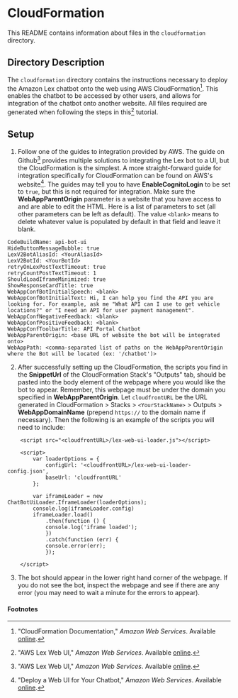 # CloudFormation

This README contains information about files in the `cloudformation` directory.

## Directory Description

The `cloudformation` directory contains the instructions necessary to deploy the Amazon Lex chatbot onto the web using AWS CloudFormation[^1]. This enables the chatbot to be accessed by other users, and allows for integration of the chatbot onto another website. All files required are generated when following the steps in this[^2] tutorial.


## Setup

1. Follow one of the guides to integration provided by AWS. The guide on Github[^2] provides multiple solutions to integrating the Lex bot to a UI, but the CloudFormation is the simplest. A more straight-forward guide for integration specifically for CloudFormation can be found on AWS's website[^3]. The guides may tell you to have <b>EnableCognitoLogin</b> to be set to `true`, but this is not required for integration. Make sure the <b>WebAppParentOrigin</b> parameter is a website that you have access to and are able to edit the HTML. Here is a list of parameters to set (all other parameters can be left as default). The value `<blank>` means to delete whatever value is populated by default in that field and leave it blank.

```
CodeBuildName: api-bot-ui
HideButtonMessageBubble: true
LexV2BotAliasId: <YourAliasId>
LexV2BotId: <YourBotId>
retryOnLexPostTextTimeout: true
retryCountPostTextTimeout: 1
ShouldLoadIframeMinimized: true
ShowResponseCardTitle: true
WebAppConfBotInitialSpeech: <blank>
WebAppConfBotInitialText: Hi, I can help you find the API you are looking for. For example, ask me "What API can I use to get vehicle locations?" or "I need an API for user payment management".
WebAppConfNegativeFeedback: <blank>
WebAppConfPositiveFeedback: <blank>
WebAppConfToolbarTitle: API Portal Chatbot
WebAppParentOrigin: <base URL of website the bot will be integrated onto>
WebAppPath: <comma-separated list of paths on the WebAppParentOrigin where the Bot will be located (ex: '/chatbot')>
```

2. After successfully setting up the CloudFormation, the scripts you find in the <b>SnippetUrl</b> of the CloudFormation Stack's "Outputs" tab, should be pasted into the body element of the webpage where you would like the bot to appear. Remember, this webpage must be under the domain you specified in <b>WebAppParentOrigin</b>. Let `cloudfrontURL` be the URL generated in CloudFormation > Stacks > `<YourStackName>` > Outputs > **WebAppDomainName** (prepend `https://` to the domain name if necessary). Then the following is an example of the scripts you will need to include:
  
``` 
    <script src="<cloudfrontURL>/lex-web-ui-loader.js"></script>

    <script>
        var loaderOptions = {
            configUrl: '<cloudfrontURL>/lex-web-ui-loader-config.json',
            baseUrl: 'cloudfrontURL'
        };

        var iframeLoader = new ChatBotUiLoader.IframeLoader(loaderOptions);
        console.log(iframeLoader.config)
        iframeLoader.load()
            .then(function () {
            console.log('iframe loaded');
            })
            .catch(function (err) {
            console.error(err);
            });

    </script>
```

3. The bot should appear in the lower right hand corner of the webpage. If you do not see the bot, inspect the webpage and see if there are any error (you may need to wait a minute for the errors to appear).

#### Footnotes

[^1]: "CloudFormation Documentation," *Amazon Web Services*. Available [online](https://docs.aws.amazon.com/cloudformation/).
[^2]: "AWS Lex Web UI," *Amazon Web Services*. Available [online](https://github.com/aws-samples/aws-lex-web-ui).
[^3]: "Deploy a Web UI for Your Chatbot," *Amazon Web Services*. Available [online](https://aws.amazon.com/blogs/machine-learning/deploy-a-web-ui-for-your-chatbot/).
